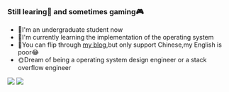 ### Still learing:book: and sometimes gaming:video_game:

- 🔭I'm an undergraduate student now
- 🌱I'm currently learning the implementation of the operating system
- 💬You can flip through [my blog](https://git.luhawxem.com/),but only support Chinese,my English is poor:joy:
- 🌞Dream of being a operating system design engineer or a stack overflow engineer

![](https://github-readme-stats.vercel.app/api?username=situ2001&count_private=true&show_icons=true&include_all_commits=false)
![](https://github-readme-stats.vercel.app/api/top-langs/?layout=compact&username=situ2001&exclude_repo=situ2001.github.io&langs_count=6)

<!--
**LuHawXem/LuHawXem** is a ✨ _special_ ✨ repository because its `README.md` (this file) appears on your GitHub profile.

Here are some ideas to get you started:

- 🔭 I’m currently working on ...
- 🌱 I’m currently learning ...
- 👯 I’m looking to collaborate on ...
- 🤔 I’m looking for help with ...
- 💬 Ask me about ...
- 📫 How to reach me: ...
- 😄 Pronouns: ...
- ⚡ Fun fact: ...
-->
